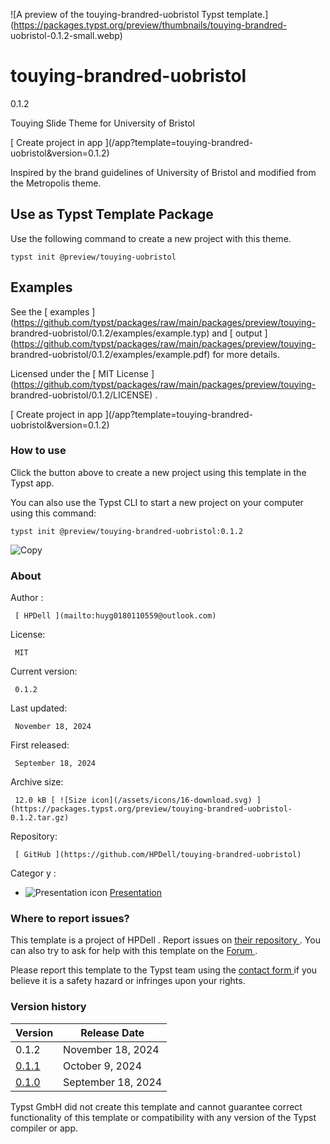 ![A preview of the touying-brandred-uobristol Typst
template.](https://packages.typst.org/preview/thumbnails/touying-brandred-
uobristol-0.1.2-small.webp)

#  touying-brandred-uobristol

0.1.2

Touying Slide Theme for University of Bristol

[ Create project in app ](/app?template=touying-brandred-
uobristol&version=0.1.2)

Inspired by the brand guidelines of University of Bristol and modified from
the Metropolis theme.

##  Use as Typst Template Package

Use the following command to create a new project with this theme.

    
    
    typst init @preview/touying-uobristol
    

##  Examples

See the [ examples
](https://github.com/typst/packages/raw/main/packages/preview/touying-
brandred-uobristol/0.1.2/examples/example.typ) and [ output
](https://github.com/typst/packages/raw/main/packages/preview/touying-
brandred-uobristol/0.1.2/examples/example.pdf) for more details.

Licensed under the [ MIT License
](https://github.com/typst/packages/raw/main/packages/preview/touying-
brandred-uobristol/0.1.2/LICENSE) .

[ Create project in app ](/app?template=touying-brandred-
uobristol&version=0.1.2)

###  How to use

Click the button above to create a new project using this template in the
Typst app.

You can also use the Typst CLI to start a new project on your computer using
this command:

    
    
    typst init @preview/touying-brandred-uobristol:0.1.2

![Copy](/assets/icons/16-copy.svg)

###  About

Author  :

     [ HPDell ](mailto:huyg0180110559@outlook.com)
License:

     MIT 
Current version:

     0.1.2 
Last updated:

     November 18, 2024 
First released:

     September 18, 2024 
Archive size:

     12.0 kB [ ![Size icon](/assets/icons/16-download.svg) ](https://packages.typst.org/preview/touying-brandred-uobristol-0.1.2.tar.gz)
Repository:

     [ GitHub ](https://github.com/HPDell/touying-brandred-uobristol)
Categor  y  :

    

  * ![Presentation icon](/assets/icons/16-presentation.svg) [ Presentation ](https://typst.app/universe/search/?category=presentation)

###  Where to report issues?

This  template  is a project of  HPDell  .  Report issues on  [ their
repository ](https://github.com/HPDell/touying-brandred-uobristol) .  You can
also try to ask for help with this  template  on the  [ Forum
](https://forum.typst.app) .

Please report this  template  to the Typst team using the  [ contact form
](https://typst.app/contact) if you believe it is a safety hazard or infringes
upon your rights.

###  Version history

Version  |  Release Date   
---|---  
0.1.2  |  November 18, 2024   
[ 0.1.1 ](https://typst.app/universe/package/touying-brandred-uobristol/0.1.1/) |  October 9, 2024   
[ 0.1.0 ](https://typst.app/universe/package/touying-brandred-uobristol/0.1.0/) |  September 18, 2024   
  
Typst GmbH did not create this  template  and cannot guarantee correct
functionality of this  template  or compatibility with any version of the
Typst compiler or app.


